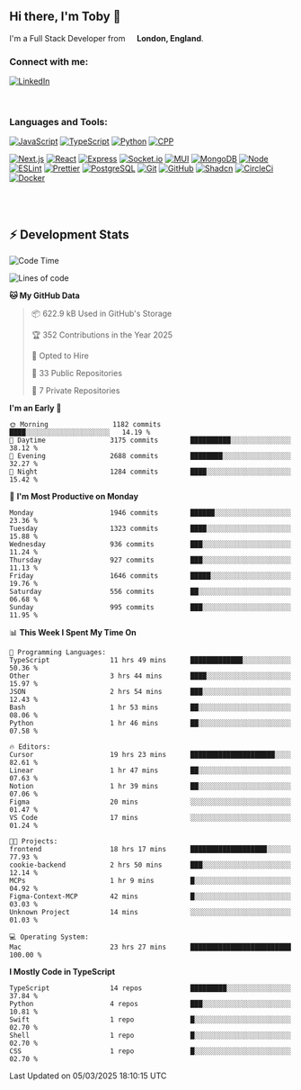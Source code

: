 ## Hi there, I'm Toby 👋

I'm a Full Stack Developer from <img src="https://cdn-icons-png.flaticon.com/512/197/197374.png" width="13" /> **London, England**.

### Connect with me:

[![LinkedIn][linkedin-shield]][linkedin-url]

<br />

### Languages and Tools:

[![JavaScript][JavaScript]][JavaScript-url] [![TypeScript][TypeScript]][TypeScript-url] [![Python][Python]][Python-url] [![CPP][CPP]][CPP-url]

[![Next.js][Next.js]][Next-url] [![React][React.js]][React-url] [![Express][Express.js]][Express-url] [![Socket.io][SocketIo]][SocketIo-url] [![MUI][MUI]][MUI-url] [![MongoDB][MongoDB]][Mongo-url] [![Node][Node.js]][Node-url] [![ESLint][ESLint]][ESLint-url] [![Prettier][Prettier]][Prettier-url] [![PostgreSQL][PostgreSQL]][PostgreSQL-url] [![Git][Git]][Git-url] [![GitHub][GitHub]][GitHub-url] [![Shadcn][Shadcn]][Shadcn-url] [![CircleCi][CircleCi]][CircleCi-url] [![Docker][Docker]][Docker-url]

<br />
<br />

## :zap: Development Stats

<!--START_SECTION:waka-->
![Code Time](http://img.shields.io/badge/Code%20Time-1%2C245%20hrs%2038%20mins-blue)

![Lines of code](https://img.shields.io/badge/From%20Hello%20World%20I%27ve%20Written-3.4%20million%20lines%20of%20code-blue)

**🐱 My GitHub Data** 

> 📦 622.9 kB Used in GitHub's Storage 
 > 
> 🏆 352 Contributions in the Year 2025
 > 
> 💼 Opted to Hire
 > 
> 📜 33 Public Repositories 
 > 
> 🔑 7 Private Repositories 
 > 
**I'm an Early 🐤** 

```text
🌞 Morning                1182 commits        ████░░░░░░░░░░░░░░░░░░░░░   14.19 % 
🌆 Daytime                3175 commits        ██████████░░░░░░░░░░░░░░░   38.12 % 
🌃 Evening                2688 commits        ████████░░░░░░░░░░░░░░░░░   32.27 % 
🌙 Night                  1284 commits        ████░░░░░░░░░░░░░░░░░░░░░   15.42 % 
```
📅 **I'm Most Productive on Monday** 

```text
Monday                   1946 commits        ██████░░░░░░░░░░░░░░░░░░░   23.36 % 
Tuesday                  1323 commits        ████░░░░░░░░░░░░░░░░░░░░░   15.88 % 
Wednesday                936 commits         ███░░░░░░░░░░░░░░░░░░░░░░   11.24 % 
Thursday                 927 commits         ███░░░░░░░░░░░░░░░░░░░░░░   11.13 % 
Friday                   1646 commits        █████░░░░░░░░░░░░░░░░░░░░   19.76 % 
Saturday                 556 commits         ██░░░░░░░░░░░░░░░░░░░░░░░   06.68 % 
Sunday                   995 commits         ███░░░░░░░░░░░░░░░░░░░░░░   11.95 % 
```


📊 **This Week I Spent My Time On** 

```text
💬 Programming Languages: 
TypeScript               11 hrs 49 mins      █████████████░░░░░░░░░░░░   50.36 % 
Other                    3 hrs 44 mins       ████░░░░░░░░░░░░░░░░░░░░░   15.97 % 
JSON                     2 hrs 54 mins       ███░░░░░░░░░░░░░░░░░░░░░░   12.43 % 
Bash                     1 hr 53 mins        ██░░░░░░░░░░░░░░░░░░░░░░░   08.06 % 
Python                   1 hr 46 mins        ██░░░░░░░░░░░░░░░░░░░░░░░   07.58 % 

🔥 Editors: 
Cursor                   19 hrs 23 mins      █████████████████████░░░░   82.61 % 
Linear                   1 hr 47 mins        ██░░░░░░░░░░░░░░░░░░░░░░░   07.63 % 
Notion                   1 hr 39 mins        ██░░░░░░░░░░░░░░░░░░░░░░░   07.06 % 
Figma                    20 mins             ░░░░░░░░░░░░░░░░░░░░░░░░░   01.47 % 
VS Code                  17 mins             ░░░░░░░░░░░░░░░░░░░░░░░░░   01.24 % 

🐱‍💻 Projects: 
frontend                 18 hrs 17 mins      ███████████████████░░░░░░   77.93 % 
cookie-backend           2 hrs 50 mins       ███░░░░░░░░░░░░░░░░░░░░░░   12.14 % 
MCPs                     1 hr 9 mins         █░░░░░░░░░░░░░░░░░░░░░░░░   04.92 % 
Figma-Context-MCP        42 mins             █░░░░░░░░░░░░░░░░░░░░░░░░   03.03 % 
Unknown Project          14 mins             ░░░░░░░░░░░░░░░░░░░░░░░░░   01.03 % 

💻 Operating System: 
Mac                      23 hrs 27 mins      █████████████████████████   100.00 % 
```

**I Mostly Code in TypeScript** 

```text
TypeScript               14 repos            █████████░░░░░░░░░░░░░░░░   37.84 % 
Python                   4 repos             ███░░░░░░░░░░░░░░░░░░░░░░   10.81 % 
Swift                    1 repo              █░░░░░░░░░░░░░░░░░░░░░░░░   02.70 % 
Shell                    1 repo              █░░░░░░░░░░░░░░░░░░░░░░░░   02.70 % 
CSS                      1 repo              █░░░░░░░░░░░░░░░░░░░░░░░░   02.70 % 
```




 Last Updated on 05/03/2025 18:10:15 UTC
<!--END_SECTION:waka-->


<!-- MARKDOWN LINKS & IMAGES -->
<!-- https://www.markdownguide.org/basic-syntax/#reference-style-links -->

[CPP-url]: https://cplusplus.com/
[CPP]: https://img.shields.io/badge/-C++-blue?style=for-the-badge&logo=cplusplus
[JavaScript-url]: https://developer.mozilla.org/en-US/docs/Web/JavaScript
[JavaScript]: https://shields.io/badge/JavaScript-F7DF1E?logo=JavaScript&logoColor=000&style=for-the-badge
[TypeScript-url]: https://www.typescriptlang.org/
[TypeScript]: https://shields.io/badge/TypeScript-3178C6?logo=TypeScript&logoColor=FFF&style=for-the-badge
[Python-url]: https://www.python.org/
[Python]: https://img.shields.io/badge/python-3670A0?style=for-the-badge&logo=python&logoColor=ffdd54
[linkedin-shield]: https://img.shields.io/badge/LinkedIn-0077B5?style=for-the-badge&logo=linkedin&logoColor=white
[linkedin-url]: https://linkedin.com/in/toby-dixon-smith/
[Next.js]: https://img.shields.io/badge/next.js-000000?style=for-the-badge&logo=nextdotjs&logoColor=white
[Next-url]: https://nextjs.org/
[React.js]: https://img.shields.io/badge/React-20232A?style=for-the-badge&logo=react&logoColor=61DAFB
[React-url]: https://reactjs.org/
[Express.js]: https://img.shields.io/badge/Express.js-404D59?style=for-the-badge&logo=express
[Express-url]: https://expressjs.com/
[Node.js]: https://img.shields.io/badge/Node.js-43853D?style=for-the-badge&logo=node.js&logoColor=white
[Node-url]: https://nodejs.org/
[MongoDB]: https://img.shields.io/badge/MongoDB-4EA94B?style=for-the-badge&logo=mongodb&logoColor=white
[Mongo-url]: https://www.mongodb.com/
[ESLint]: https://img.shields.io/badge/eslint-3A33D1?style=for-the-badge&logo=eslint&logoColor=white
[ESLint-url]: https://eslint.org/
[Prettier]: https://img.shields.io/badge/prettier-1A2C34?style=for-the-badge&logo=prettier&logoColor=F7BA3E
[Prettier-url]: https://prettier.io/
[SocketIo-url]: https://socket.io/
[SocketIo]: https://img.shields.io/badge/Socket.io-010101?style=for-the-badge&logo=socket.io&badgeColor=010101
[MUI-url]: https://mui.com/
[MUI]: https://img.shields.io/badge/MUI-%230081CB.svg?style=for-the-badge&logo=mui&logoColor=white
[PostgreSQL-url]: https://www.postgresql.org/
[PostgreSQL]: https://img.shields.io/badge/postgresql-4169e1?style=for-the-badge&logo=postgresql&logoColor=white
[Git-url]: https://git-scm.com/
[Git]: https://img.shields.io/badge/GIT-E44C30?style=for-the-badge&logo=git&logoColor=white
[GitHub-url]: https://github.com/
[GitHub]: https://img.shields.io/badge/GitHub-100000?style=for-the-badge&logo=github&logoColor=white
[Shadcn-url]: https://ui.shadcn.com/
[Shadcn]: https://img.shields.io/badge/shadcn%2Fui-000?logo=shadcnui&logoColor=fff&style=for-the-badge
[CircleCi-url]: https://ui.shadcn.com/
[CircleCi]: https://img.shields.io/badge/circleci-343434?logo=circleci&logoColor=fff&style=for-the-badge
[Docker-url]: https://ui.shadcn.com/
[Docker]: https://img.shields.io/badge/docker-2496ED?logo=docker&logoColor=fff&style=for-the-badge
